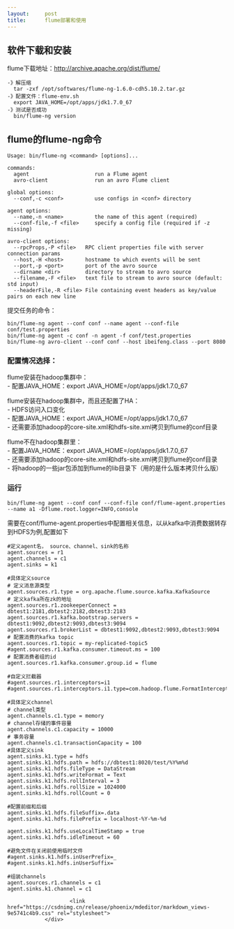```yaml
---
layout:     post
title:      flume部署和使用
---
```

<div id="article_content" class="article_content clearfix csdn-tracking-statistics" data-pid="blog" data-mod="popu_307" data-dsm="post">
								            <div id="content_views" class="markdown_views prism-atom-one-dark">
							<!-- flowchart 箭头图标 勿删 -->
							<svg xmlns="http://www.w3.org/2000/svg" style="display: none;"><path stroke-linecap="round" d="M5,0 0,2.5 5,5z" id="raphael-marker-block" style="-webkit-tap-highlight-color: rgba(0, 0, 0, 0);"></path></svg>
							<h2 id="软件下载和安装">软件下载和安装</h2>

<p>flume下载地址：<a href="http://archive.apache.org/dist/flume/" rel="nofollow">http://archive.apache.org/dist/flume/</a></p>



<pre class="prettyprint"><code class=" hljs haml">-<span class="ruby">》解压缩
</span>  tar -zxf /opt/softwares/flume-ng-1.6.0-cdh5.10.2.tar.gz
-<span class="ruby">》配置文件：flume-env.sh
</span>  export JAVA_HOME=/opt/apps/jdk1.7.0_67
-<span class="ruby">》测试是否成功
</span>  bin/flume-ng version</code></pre>



<h2 id="flume的flume-ng命令">flume的flume-ng命令</h2>



<pre class="prettyprint"><code class=" hljs http"><span class="hljs-attribute">Usage</span>: <span class="hljs-string">bin/flume-ng &lt;command&gt; [options]...</span>

<span class="lasso">commands:
  agent                     run a Flume agent
  avro<span class="hljs-attribute">-client</span>               run an avro Flume client

<span class="hljs-built_in">global</span> options:
  <span class="hljs-subst">--</span>conf,<span class="hljs-attribute">-c</span> <span class="hljs-subst">&lt;</span>conf<span class="hljs-subst">&gt;</span>          use configs <span class="hljs-keyword">in</span> <span class="hljs-subst">&lt;</span>conf<span class="hljs-subst">&gt;</span> directory

agent options:
  <span class="hljs-subst">--</span>name,<span class="hljs-attribute">-n</span> <span class="hljs-subst">&lt;</span>name<span class="hljs-subst">&gt;</span>          the name of this agent (required)
  <span class="hljs-subst">--</span>conf<span class="hljs-attribute">-file</span>,<span class="hljs-attribute">-f</span> <span class="hljs-subst">&lt;</span>file<span class="hljs-subst">&gt;</span>     specify a config file (required <span class="hljs-keyword">if</span> <span class="hljs-attribute">-z</span> missing)

avro<span class="hljs-attribute">-client</span> options:
  <span class="hljs-subst">--</span>rpcProps,<span class="hljs-attribute">-P</span> <span class="hljs-subst">&lt;</span>file<span class="hljs-subst">&gt;</span>   RPC client properties file <span class="hljs-keyword">with</span> server connection <span class="hljs-keyword">params</span>
  <span class="hljs-subst">--</span>host,<span class="hljs-attribute">-H</span> <span class="hljs-subst">&lt;</span>host<span class="hljs-subst">&gt;</span>       hostname <span class="hljs-keyword">to</span> which events will be sent
  <span class="hljs-subst">--</span>port,<span class="hljs-attribute">-p</span> <span class="hljs-subst">&lt;</span>port<span class="hljs-subst">&gt;</span>       port of the avro source
  <span class="hljs-subst">--</span>dirname <span class="hljs-subst">&lt;</span>dir<span class="hljs-subst">&gt;</span>        directory <span class="hljs-keyword">to</span> stream <span class="hljs-keyword">to</span> avro source
  <span class="hljs-subst">--</span>filename,<span class="hljs-attribute">-F</span> <span class="hljs-subst">&lt;</span>file<span class="hljs-subst">&gt;</span>   text file <span class="hljs-keyword">to</span> stream <span class="hljs-keyword">to</span> avro source (default: std input)
  <span class="hljs-subst">--</span>headerFile,<span class="hljs-attribute">-R</span> <span class="hljs-subst">&lt;</span>file<span class="hljs-subst">&gt;</span> File containing event headers as key/value pairs <span class="hljs-keyword">on</span> each <span class="hljs-literal">new</span> line</span></code></pre>

<p>提交任务的命令：</p>



<pre class="prettyprint"><code class=" hljs lasso">bin/flume<span class="hljs-attribute">-ng</span> agent <span class="hljs-subst">--</span>conf conf <span class="hljs-subst">--</span>name agent <span class="hljs-subst">--</span>conf<span class="hljs-attribute">-file</span> conf/test<span class="hljs-built_in">.</span>properties  
bin/flume<span class="hljs-attribute">-ng</span> agent <span class="hljs-attribute">-c</span> conf <span class="hljs-attribute">-n</span> agent <span class="hljs-attribute">-f</span> conf/test<span class="hljs-built_in">.</span>properties
bin/flume<span class="hljs-attribute">-ng</span> avro<span class="hljs-attribute">-client</span> <span class="hljs-subst">--</span>conf conf <span class="hljs-subst">--</span>host ibeifeng<span class="hljs-built_in">.</span>class <span class="hljs-subst">--</span>port <span class="hljs-number">8080</span></code></pre>



<h3 id="配置情况选择">配置情况选择：</h3>

<p>flume安装在hadoop集群中： <br>
  - 配置JAVA_HOME：export JAVA_HOME=/opt/apps/jdk1.7.0_67</p>

<p>flume安装在hadoop集群中，而且还配置了HA： <br>
  - HDFS访问入口变化 <br>
  - 配置JAVA_HOME：export JAVA_HOME=/opt/apps/jdk1.7.0_67 <br>
  - 还需要添加hadoop的core-site.xml和hdfs-site.xml拷贝到flume的conf目录</p>

<p>flume不在hadoop集群里： <br>
  - 配置JAVA_HOME：export JAVA_HOME=/opt/apps/jdk1.7.0_67 <br>
  - 还需要添加hadoop的core-site.xml和hdfs-site.xml拷贝到flume的conf目录 <br>
  - 将hadoop的一些jar包添加到flume的lib目录下（用的是什么版本拷贝什么版）</p>



<h3 id="运行">运行</h3>



<pre class="prettyprint"><code class=" hljs lasso">bin/flume<span class="hljs-attribute">-ng</span> agent <span class="hljs-subst">--</span>conf conf <span class="hljs-subst">--</span>conf<span class="hljs-attribute">-file</span> conf/flume<span class="hljs-attribute">-agent</span><span class="hljs-built_in">.</span>properties <span class="hljs-subst">--</span>name a1 <span class="hljs-attribute">-Dflume</span><span class="hljs-built_in">.</span>root<span class="hljs-built_in">.</span>logger<span class="hljs-subst">=</span>INFO,console</code></pre>

<p>需要在conf/flume-agent.properties中配置相关信息，以从kafka中消费数据转存到HDFS为例,配置如下</p>



<pre class="prettyprint"><code class="language-properties hljs avrasm"><span class="hljs-preprocessor">#定义agent名， source、channel、sink的名称</span>
agent<span class="hljs-preprocessor">.sources</span> = <span class="hljs-built_in">r1</span>
agent<span class="hljs-preprocessor">.channels</span> = c1
agent<span class="hljs-preprocessor">.sinks</span> = k1

<span class="hljs-preprocessor">#具体定义source</span>
<span class="hljs-preprocessor"># 定义消息源类型</span>
agent<span class="hljs-preprocessor">.sources</span><span class="hljs-preprocessor">.r</span>1<span class="hljs-preprocessor">.type</span> = org<span class="hljs-preprocessor">.apache</span><span class="hljs-preprocessor">.flume</span><span class="hljs-preprocessor">.source</span><span class="hljs-preprocessor">.kafka</span><span class="hljs-preprocessor">.KafkaSource</span>
<span class="hljs-preprocessor"># 定义kafka所在zk的地址</span>
agent<span class="hljs-preprocessor">.sources</span><span class="hljs-preprocessor">.r</span>1<span class="hljs-preprocessor">.zookeeperConnect</span> = dbtest1:<span class="hljs-number">2181</span>,dbtest2:<span class="hljs-number">2182</span>,dbtest3:<span class="hljs-number">2183</span>
agent<span class="hljs-preprocessor">.sources</span><span class="hljs-preprocessor">.r</span>1<span class="hljs-preprocessor">.kafka</span><span class="hljs-preprocessor">.bootstrap</span><span class="hljs-preprocessor">.servers</span> = dbtest1:<span class="hljs-number">9092</span>,dbtest2:<span class="hljs-number">9093</span>,dbtest3:<span class="hljs-number">9094</span>
agent<span class="hljs-preprocessor">.sources</span><span class="hljs-preprocessor">.r</span>1<span class="hljs-preprocessor">.brokerList</span> = dbtest1:<span class="hljs-number">9092</span>,dbtest2:<span class="hljs-number">9093</span>,dbtest3:<span class="hljs-number">9094</span>
<span class="hljs-preprocessor"># 配置消费的kafka topic</span>
agent<span class="hljs-preprocessor">.sources</span><span class="hljs-preprocessor">.r</span>1<span class="hljs-preprocessor">.topic</span> = my-replicated-topic5
<span class="hljs-preprocessor">#agent.sources.r1.kafka.consumer.timeout.ms = 100</span>
<span class="hljs-preprocessor"># 配置消费者组的id</span>
agent<span class="hljs-preprocessor">.sources</span><span class="hljs-preprocessor">.r</span>1<span class="hljs-preprocessor">.kafka</span><span class="hljs-preprocessor">.consumer</span><span class="hljs-preprocessor">.group</span><span class="hljs-preprocessor">.id</span> = flume

<span class="hljs-preprocessor">#自定义拦截器</span>
<span class="hljs-preprocessor">#agent.sources.r1.interceptors=i1</span>
<span class="hljs-preprocessor">#agent.sources.r1.interceptors.i1.type=com.hadoop.flume.FormatInterceptor$Builder</span>

<span class="hljs-preprocessor">#具体定义channel</span>
<span class="hljs-preprocessor"># channel类型</span>
agent<span class="hljs-preprocessor">.channels</span><span class="hljs-preprocessor">.c</span>1<span class="hljs-preprocessor">.type</span> = memory
<span class="hljs-preprocessor"># channel存储的事件容量</span>
agent<span class="hljs-preprocessor">.channels</span><span class="hljs-preprocessor">.c</span>1<span class="hljs-preprocessor">.capacity</span> = <span class="hljs-number">10000</span>
<span class="hljs-preprocessor"># 事务容量</span>
agent<span class="hljs-preprocessor">.channels</span><span class="hljs-preprocessor">.c</span>1<span class="hljs-preprocessor">.transactionCapacity</span> = <span class="hljs-number">100</span>
<span class="hljs-preprocessor">#具体定义sink</span>
agent<span class="hljs-preprocessor">.sinks</span><span class="hljs-preprocessor">.k</span>1<span class="hljs-preprocessor">.type</span> = hdfs
agent<span class="hljs-preprocessor">.sinks</span><span class="hljs-preprocessor">.k</span>1<span class="hljs-preprocessor">.hdfs</span><span class="hljs-preprocessor">.path</span> = hdfs://dbtest1:<span class="hljs-number">8020</span>/test/%<span class="hljs-built_in">Y</span>%m%d 
agent<span class="hljs-preprocessor">.sinks</span><span class="hljs-preprocessor">.k</span>1<span class="hljs-preprocessor">.hdfs</span><span class="hljs-preprocessor">.fileType</span> = DataStream
agent<span class="hljs-preprocessor">.sinks</span><span class="hljs-preprocessor">.k</span>1<span class="hljs-preprocessor">.hdfs</span><span class="hljs-preprocessor">.writeFormat</span> = Text
agent<span class="hljs-preprocessor">.sinks</span><span class="hljs-preprocessor">.k</span>1<span class="hljs-preprocessor">.hdfs</span><span class="hljs-preprocessor">.rollInterval</span> = <span class="hljs-number">3</span>
agent<span class="hljs-preprocessor">.sinks</span><span class="hljs-preprocessor">.k</span>1<span class="hljs-preprocessor">.hdfs</span><span class="hljs-preprocessor">.rollSize</span> = <span class="hljs-number">1024000</span>
agent<span class="hljs-preprocessor">.sinks</span><span class="hljs-preprocessor">.k</span>1<span class="hljs-preprocessor">.hdfs</span><span class="hljs-preprocessor">.rollCount</span> = <span class="hljs-number">0</span>

<span class="hljs-preprocessor">#配置前缀和后缀</span>
agent<span class="hljs-preprocessor">.sinks</span><span class="hljs-preprocessor">.k</span>1<span class="hljs-preprocessor">.hdfs</span><span class="hljs-preprocessor">.fileSuffix</span>=<span class="hljs-preprocessor">.data</span>
agent<span class="hljs-preprocessor">.sinks</span><span class="hljs-preprocessor">.k</span>1<span class="hljs-preprocessor">.hdfs</span><span class="hljs-preprocessor">.filePrefix</span> = localhost-%<span class="hljs-built_in">Y</span>-%m-%d

agent<span class="hljs-preprocessor">.sinks</span><span class="hljs-preprocessor">.k</span>1<span class="hljs-preprocessor">.hdfs</span><span class="hljs-preprocessor">.useLocalTimeStamp</span> = true
agent<span class="hljs-preprocessor">.sinks</span><span class="hljs-preprocessor">.k</span>1<span class="hljs-preprocessor">.hdfs</span><span class="hljs-preprocessor">.idleTimeout</span> = <span class="hljs-number">60</span>

<span class="hljs-preprocessor">#避免文件在关闭前使用临时文件</span>
<span class="hljs-preprocessor">#agent.sinks.k1.hdfs.inUserPrefix=_</span>
<span class="hljs-preprocessor">#agent.sinks.k1.hdfs.inUserSuffix=</span>

<span class="hljs-preprocessor">#组装channels</span>
agent<span class="hljs-preprocessor">.sources</span><span class="hljs-preprocessor">.r</span>1<span class="hljs-preprocessor">.channels</span> = c1
agent<span class="hljs-preprocessor">.sinks</span><span class="hljs-preprocessor">.k</span>1<span class="hljs-preprocessor">.channel</span> = c1</code></pre>            </div>
						<link href="https://csdnimg.cn/release/phoenix/mdeditor/markdown_views-9e5741c4b9.css" rel="stylesheet">
                </div>